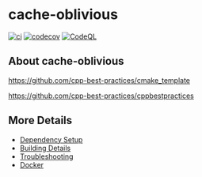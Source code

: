 # cache-oblivious

[![ci](https://github.com/FordHBennett/cache-oblivious/actions/workflows/ci.yml/badge.svg)](https://github.com/FordHBennett/cache-oblivious/actions/workflows/ci.yml)
[![codecov](https://codecov.io/gh/FordHBennett/cache-oblivious/branch/main/graph/badge.svg)](https://codecov.io/gh/FordHBennett/cache-oblivious)
[![CodeQL](https://github.com/FordHBennett/cache-oblivious/actions/workflows/codeql-analysis.yml/badge.svg)](https://github.com/FordHBennett/cache-oblivious/actions/workflows/codeql-analysis.yml)

## About cache-oblivious
https://github.com/cpp-best-practices/cmake_template

https://github.com/cpp-best-practices/cppbestpractices



## More Details

 * [Dependency Setup](README_dependencies.md)
 * [Building Details](README_building.md)
 * [Troubleshooting](README_troubleshooting.md)
 * [Docker](README_docker.md)
